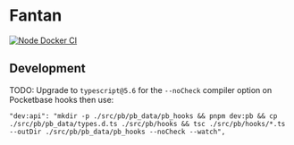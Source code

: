 # Fantan

[![Node Docker CI](https://github.com/sqooid/fantan/actions/workflows/main.yml/badge.svg)](https://github.com/sqooid/fantan/actions/workflows/main.yml)

## Development

TODO: Upgrade to `typescript@5.6` for the `--noCheck` compiler option on Pocketbase hooks then use:

```
"dev:api": "mkdir -p ./src/pb/pb_data/pb_hooks && pnpm dev:pb && cp ./src/pb/pb_data/types.d.ts ./src/pb/hooks && tsc ./src/pb/hooks/*.ts --outDir ./src/pb/pb_data/pb_hooks --noCheck --watch",
```
